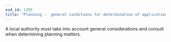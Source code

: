```yaml
---
esd_id: 1395
title: "Planning -  general conditions for determination of applications"
---
```


A local authority must take into account general considerations and consult when determining planning matters.

